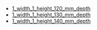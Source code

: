 * [1_width_1_height_120_mm_depth](1_width_1_height_120_mm_depth)
* [1_width_1_height_130_mm_depth](1_width_1_height_130_mm_depth)
* [1_width_1_height_140_mm_depth](1_width_1_height_140_mm_depth)

